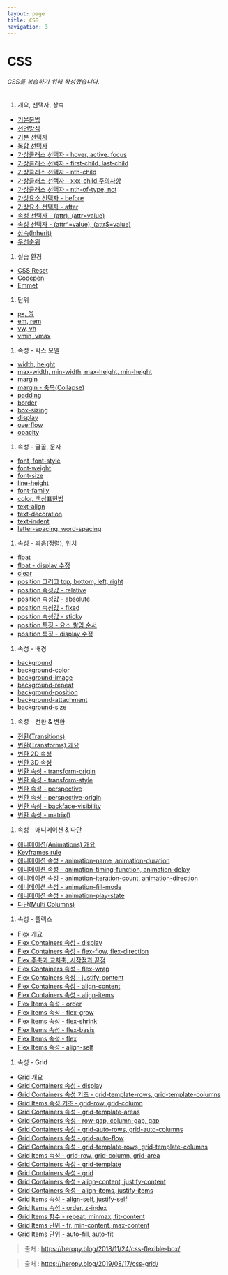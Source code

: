 ```yaml
---
layout: page
title: CSS
navigation: 3
---
```


# CSS

###### CSS를 복습하기 위해 작성했습니다.
1. 개요, 선택자, 상속
  - [기본문법](https://baek-kyoungman.github.io/study/File/CSS/01/01.html)
  - [선언방식](https://baek-kyoungman.github.io/study/File/CSS/01/02.html)
  - [기본 선택자](https://baek-kyoungman.github.io/study/File/CSS/01/03.html)
  - [복합 선택자](https://baek-kyoungman.github.io/study/File/CSS/01/04.html)
  - [가상클래스 선택자 - hover, active, focus](https://baek-kyoungman.github.io/study/File/CSS/01/05.html)
  - [가상클래스 선택자 - first-child, last-child](https://baek-kyoungman.github.io/study/File/CSS/01/06.html)
  - [가상클래스 선택자 - nth-child](https://baek-kyoungman.github.io/study/File/CSS/01/07.html)
  - [가상클래스 선택자 - xxx-child 주의사항](https://baek-kyoungman.github.io/study/File/CSS/01/08.html)
  - [가상클래스 선택자 - nth-of-type, not](https://baek-kyoungman.github.io/study/File/CSS/01/09.html)
  - [가상요소 선택자 - before](https://baek-kyoungman.github.io/study/File/CSS/01/10.html)
  - [가상요소 선택자 - after](https://baek-kyoungman.github.io/study/File/CSS/01/11.html)
  - [속성 선택자 - (attr), (attr=value)](https://baek-kyoungman.github.io/study/File/CSS/01/12.html)
  - [속성 선택자 - (attr^=value), (attr$=value)](https://baek-kyoungman.github.io/study/File/CSS/01/13.html)
  - [상속(Inherit)](https://baek-kyoungman.github.io/study/File/CSS/01/14.html)
  - [우선순위](https://baek-kyoungman.github.io/study/File/CSS/01/15.html)
1. 실습 환경
  - [CSS Reset](https://baek-kyoungman.github.io/study/File/CSS/02/01.html)
  - [Codepen](https://baek-kyoungman.github.io/study/File/CSS/02/02.html)
  - [Emmet](https://baek-kyoungman.github.io/study/File/CSS/02/03.html)
1. 단위
  - [px, %](https://baek-kyoungman.github.io/study/File/CSS/03/01.html)
  - [em, rem](https://baek-kyoungman.github.io/study/File/CSS/03/02.html)
  - [vw, vh](https://baek-kyoungman.github.io/study/File/CSS/03/03.html)
  - [vmin, vmax ](https://baek-kyoungman.github.io/study/File/CSS/03/04.html)
1. 속성 - 박스 모델 
  - [width, height](https://baek-kyoungman.github.io/study/File/CSS/04/01.html)
  - [max-width, min-width, max-height, min-height](https://baek-kyoungman.github.io/study/File/CSS/04/02.html)
  - [margin](https://baek-kyoungman.github.io/study/File/CSS/04/03.html)
  - [margin - 중복(Collapse)](https://baek-kyoungman.github.io/study/File/CSS/04/04.html)
  - [padding](https://baek-kyoungman.github.io/study/File/CSS/04/05.html)
  - [border](https://baek-kyoungman.github.io/study/File/CSS/04/06.html)
  - [box-sizing](https://baek-kyoungman.github.io/study/File/CSS/04/07.html)
  - [display](https://baek-kyoungman.github.io/study/File/CSS/04/08.html)
  - [overflow](https://baek-kyoungman.github.io/study/File/CSS/04/09.html)
  - [opacity](https://baek-kyoungman.github.io/study/File/CSS/04/10.html) 
1. 속성 - 글꼴, 문자
  - [font, font-style](https://baek-kyoungman.github.io/study/File/CSS/05/01.html)
  - [font-weight](https://baek-kyoungman.github.io/study/File/CSS/05/02.html)
  - [font-size](https://baek-kyoungman.github.io/study/File/CSS/05/03.html)
  - [line-height](https://baek-kyoungman.github.io/study/File/CSS/05/04.html)
  - [font-family](https://baek-kyoungman.github.io/study/File/CSS/05/05.html)
  - [color, 색상표현법](https://baek-kyoungman.github.io/study/File/CSS/05/06.html)
  - [text-align](https://baek-kyoungman.github.io/study/File/CSS/05/07.html)
  - [text-decoration](https://baek-kyoungman.github.io/study/File/CSS/05/08.html)
  - [text-indent](https://baek-kyoungman.github.io/study/File/CSS/05/09.html)
  - [letter-spacing, word-spacing](https://baek-kyoungman.github.io/study/File/CSS/05/10.html)
1. 속성 - 띄움(정렬), 위치
  - [float](https://baek-kyoungman.github.io/study/File/CSS/06/01.html)
  - [float - display 수정](https://baek-kyoungman.github.io/study/File/CSS/06/02.html)
  - [clear](https://baek-kyoungman.github.io/study/File/CSS/06/03.html)
  - [position 그리고 top, bottom, left, right](https://baek-kyoungman.github.io/study/File/CSS/06/04.html)
  - [position 속성값 - relative](https://baek-kyoungman.github.io/study/File/CSS/06/05.html)
  - [position 속성값 - absolute](https://baek-kyoungman.github.io/study/File/CSS/06/06.html)
  - [position 속성값 - fixed](https://baek-kyoungman.github.io/study/File/CSS/06/07.html)
  - [position 속성값 - sticky](https://baek-kyoungman.github.io/study/File/CSS/06/08.html)
  - [position 특징 - 요소 쌓임 순서](https://baek-kyoungman.github.io/study/File/CSS/06/09.html)
  - [position 특징 - display 수정](https://baek-kyoungman.github.io/study/File/CSS/06/10.html)
1. 속성 - 배경
  - [background](https://baek-kyoungman.github.io/study/File/CSS/07/01.html)
  - [background-color](https://baek-kyoungman.github.io/study/File/CSS/07/02.html)
  - [background-image](https://baek-kyoungman.github.io/study/File/CSS/07/03.html)
  - [background-repeat](https://baek-kyoungman.github.io/study/File/CSS/07/04.html)
  - [background-position](https://baek-kyoungman.github.io/study/File/CSS/07/05.html)
  - [background-attachment](https://baek-kyoungman.github.io/study/File/CSS/07/06.html)
  - [background-size](https://baek-kyoungman.github.io/study/File/CSS/07/07.html)
1. 속성 - 전환 & 변환
  - [전환(Transitions)](https://baek-kyoungman.github.io/study/File/CSS/08/01.html)
  - [변환(Transforms) 개요](https://baek-kyoungman.github.io/study/File/CSS/08/02.html)
  - [변환 2D 속성](https://baek-kyoungman.github.io/study/File/CSS/08/03.html)
  - [변환 3D 속성](https://baek-kyoungman.github.io/study/File/CSS/08/04.html)
  - [변환 속성 - transform-origin](https://baek-kyoungman.github.io/study/File/CSS/08/05.html)
  - [변환 속성 - transform-style](https://baek-kyoungman.github.io/study/File/CSS/08/06.html)
  - [변환 속성 - perspective](https://baek-kyoungman.github.io/study/File/CSS/08/07.html)
  - [변환 속성 - perspective-origin](https://baek-kyoungman.github.io/study/File/CSS/08/08.html)
  - [변환 속성 - backface-visibility](https://baek-kyoungman.github.io/study/File/CSS/08/09.html)
  - [변환 속성 - matrix()](https://baek-kyoungman.github.io/study/File/CSS/08/10.html)
1. 속성 - 애니메이션 & 다단
  - [애니메이션(Animations) 개요](https://baek-kyoungman.github.io/study/File/CSS/09/01.html)
  - [Keyframes rule](https://baek-kyoungman.github.io/study/File/CSS/09/02.html)
  - [애니메이션 속성 - animation-name, animation-duration](https://baek-kyoungman.github.io/study/File/CSS/09/03.html)
  - [애니메이션 속성 - animation-timing-function, animation-delay](https://baek-kyoungman.github.io/study/File/CSS/09/04.html)
  - [애니메이션 속성 - animation-iteration-count, animation-direction](https://baek-kyoungman.github.io/study/File/CSS/09/05.html)
  - [애니메이션 속성 - animation-fill-mode](https://baek-kyoungman.github.io/study/File/CSS/09/06.html)
  - [애니메이션 속성 - animation-play-state](https://baek-kyoungman.github.io/study/File/CSS/09/07.html)
  - [다단(Multi Columns) ](https://baek-kyoungman.github.io/study/File/CSS/09/08.html) 
1. 속성 - 플랙스 
  - [Flex 개요](https://baek-kyoungman.github.io/study/File/CSS/10/01.html)
  - [Flex Containers 속성 - display](https://baek-kyoungman.github.io/study/File/CSS/10/02.html)
  - [Flex Containers 속성 - flex-flow, flex-direction](https://baek-kyoungman.github.io/study/File/CSS/10/03.html)
  - [Flex 주축과 교차축, 시작점과 끝점](https://baek-kyoungman.github.io/study/File/CSS/10/04.html)
  - [Flex Containers 속성 - flex-wrap](https://baek-kyoungman.github.io/study/File/CSS/10/05.html)
  - [Flex Containers 속성 - justify-content](https://baek-kyoungman.github.io/study/File/CSS/10/06.html)
  - [Flex Containers 속성 - align-content](https://baek-kyoungman.github.io/study/File/CSS/10/07.html)
  - [Flex Containers 속성 - align-items](https://baek-kyoungman.github.io/study/File/CSS/10/08.html)
  - [Flex Items 속성 - order](https://baek-kyoungman.github.io/study/File/CSS/10/09.html)
  - [Flex Items 속성 - flex-grow](https://baek-kyoungman.github.io/study/File/CSS/10/10.html)
  - [Flex Items 속성 - flex-shrink](https://baek-kyoungman.github.io/study/File/CSS/10/11.html)
  - [Flex Items 속성 - flex-basis](https://baek-kyoungman.github.io/study/File/CSS/10/12.html)
  - [Flex Items 속성 - flex](https://baek-kyoungman.github.io/study/File/CSS/10/13.html)
  - [Flex Items 속성 - align-self](https://baek-kyoungman.github.io/study/File/CSS/10/14.html)
1. 속성 - Grid
  - [Grid 개요](https://baek-kyoungman.github.io/study/File/CSS/11/01.html)
  - [Grid Containers 속성 - display](https://baek-kyoungman.github.io/study/File/CSS/11/02.html)
  - [Grid Containers 속성 기초 - grid-template-rows, grid-template-columns](https://baek-kyoungman.github.io/study/File/CSS/11/03.html)
  - [Grid Items 속성 기초 - grid-row, grid-column](https://baek-kyoungman.github.io/study/File/CSS/11/04.html)
  - [Grid Containers 속성 - grid-template-areas](https://baek-kyoungman.github.io/study/File/CSS/11/05.html)
  - [Grid Containers 속성 - row-gap, column-gap, gap](https://baek-kyoungman.github.io/study/File/CSS/11/06.html)
  - [Grid Containers 속성 - grid-auto-rows, grid-auto-columns](https://baek-kyoungman.github.io/study/File/CSS/11/07.html)
  - [Grid Containers 속성 - grid-auto-flow](https://baek-kyoungman.github.io/study/File/CSS/11/08.html)
  - [Grid Containers 속성 - grid-template-rows, grid-template-columns](https://baek-kyoungman.github.io/study/File/CSS/11/09.html)
  - [Grid Items 속성 - grid-row, grid-column, grid-area](https://baek-kyoungman.github.io/study/File/CSS/11/10.html)
  - [Grid Containers 속성 - grid-template](https://baek-kyoungman.github.io/study/File/CSS/11/11.html)
  - [Grid Containers 속성 - grid](https://baek-kyoungman.github.io/study/File/CSS/11/12.html)
  - [Grid Containers 속성 - align-content, justify-content](https://baek-kyoungman.github.io/study/File/CSS/11/13.html)
  - [Grid Containers 속성 - align-items, justify-items](https://baek-kyoungman.github.io/study/File/CSS/11/14.html)
  - [Grid Items 속성 - align-self, justify-self](https://baek-kyoungman.github.io/study/File/CSS/11/15.html)
  - [Grid Items 속성 - order, z-index](https://baek-kyoungman.github.io/study/File/CSS/11/16.html)
  - [Grid Items 함수 - repeat, minmax, fit-content](https://baek-kyoungman.github.io/study/File/CSS/11/17.html)
  - [Grid Items 단위 - fr, min-content, max-content](https://baek-kyoungman.github.io/study/File/CSS/11/18.html)
  - [Grid Items 단위 - auto-fill, auto-fit](https://baek-kyoungman.github.io/study/File/CSS/11/19.html)

> 출처 : https://heropy.blog/2018/11/24/css-flexible-box/

> 출처 : https://heropy.blog/2019/08/17/css-grid/